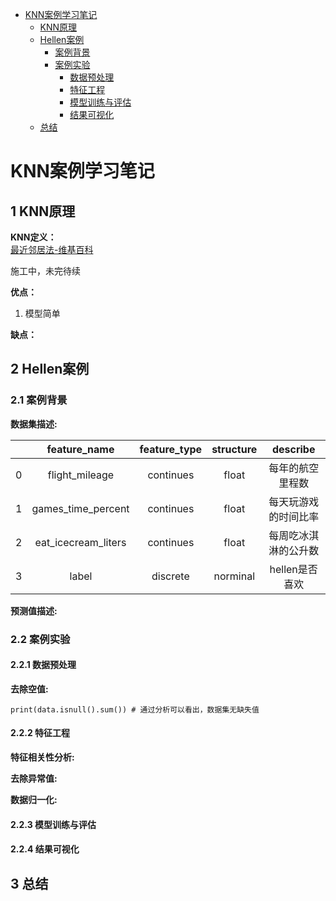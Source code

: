 * [KNN案例学习笔记](https://github.com/sfonly/Machine_Learning/tree/master/Examples/Classification/KNN#KNN)
  * [KNN原理](https://github.com/sfonly/Machine_Learning/tree/master/Examples/Classification/KNN#1-KNN原理)
  * [Hellen案例](https://github.com/sfonly/Machine_Learning/tree/master/Examples/Classification/KNN#2-Hellen案例)
    * [案例背景](https://github.com/sfonly/Machine_Learning/tree/master/Examples/Classification/KNN#21-案例背景)
    * [案例实验](https://github.com/sfonly/Machine_Learning/tree/master/Examples/Classification/KNN#22-案例实验)
      * [数据预处理](https://github.com/sfonly/Machine_Learning/tree/master/Examples/Classification/KNN#221-数据预处理)
      * [特征工程](https://github.com/sfonly/Machine_Learning/tree/master/Examples/Classification/KNN#222-特征工程)
      * [模型训练与评估](https://github.com/sfonly/Machine_Learning/tree/master/Examples/Classification/KNN#223-模型训练与评估)
      * [结果可视化](https://github.com/sfonly/Machine_Learning/tree/master/Examples/Classification/KNN#224-结果可视化)
  * [总结](https://github.com/sfonly/Machine_Learning/tree/master/Examples/Classification/KNN#3-总结)


# KNN案例学习笔记
## 1 KNN原理
**KNN定义：**  
[最近邻居法-维基百科](https://zh.wikipedia.org/wiki/最近邻居法)

施工中，未完待续

**优点：**  
1. 模型简单  


**缺点：**  


## 2 Hellen案例
### 2.1 案例背景




**数据集描述:**

|      |feature_name      | feature_type | structure | describe           |
| ---- | :----:           | :----:       | :----:    | :----:             |
| 0 | flight_mileage      | continues    | float     | 每年的航空里程数     |
| 1 | games_time_percent  | continues    | float     | 每天玩游戏的时间比率 |
| 2 | eat_icecream_liters | continues    | float     | 每周吃冰淇淋的公升数 |
| 3 | label               | discrete     | norminal  | hellen是否喜欢      |


**预测值描述:**



### 2.2 案例实验

#### 2.2.1 数据预处理
    
**去除空值:**

    print(data.isnull().sum()) # 通过分析可以看出，数据集无缺失值
    


#### 2.2.2 特征工程

**特征相关性分析:**





**去除异常值:**



**数据归一化:**


    
#### 2.2.3 模型训练与评估


    


    


#### 2.2.4 结果可视化 
    

## 3 总结

 
